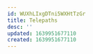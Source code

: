 ```yaml
---
id: WUXhLIxgDTni5WXHtTzGr
title: Telepaths
desc: ''
updated: 1639951677110
created: 1639951677110
---
```



